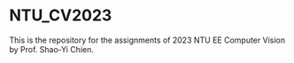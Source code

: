 # NTU_CV2023
This is the repository for the assignments of 2023 NTU EE Computer Vision by Prof. Shao-Yi Chien.
